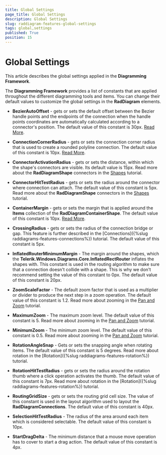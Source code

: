 ```yaml
---
title: Global Settings
page_title: Global Settings
description: Global Settings
slug: raddiagram-features-global-settings
tags: global,settings
published: True
position: 15
---
```


# Global Settings

This article describes the global settings applied in the __Diagramming Framework__.

The __Diagramming Framework__ provides a list of constants that are applied throughout the different diagramming tools and items. You can change their default values to customize the global settings in the __RadDiagram__ elements.	  

* __BezierAutoOffset__ - gets or sets the default offset between the Bezier handle points and the endpoints of the connection when the handle points coordinates are automatically calculated according to a connector's position. The default value of this constant is 30px. [Read More](5a2d6cbf-4f5c-466c-baec-19360d30803d#Types).			

* __ConnectionCornerRadius__ - gets or sets the connection corner radius that is used to create a rounded polyline connection. The default value of this constant is 10px. [Read More](5a2d6cbf-4f5c-466c-baec-19360d30803d#Types).		  

* __ConnectorActivationRadius__ - gets or sets the distance, within which the shape's connectors are visible. Its default value is 15px. Read more about the __RadDiagramShape__ connectors in the [Shapes](d9983f7a-f160-4be4-81f9-209d6c1e5ea2#Connectors)  tutorial.			

* __ConnectorHitTestRadius__ - gets or sets the radius around the connector where connection can attach. The default value of this constant is 5px. Read more about the __RadDiagramShape__ connectors in the [Shapes](d9983f7a-f160-4be4-81f9-209d6c1e5ea2#Connectors)  tutorial.			

* __ContainerMargin__ - gets or sets the margin that is applied around the __Items__ collection of the __RadDiagramContainerShape__. The default value of this constant is 10px. [Read More](e790f300-9819-4aba-87bc-5a05fdf8b5fc#Connectors).		  

* __CrossingRadius__ - gets or sets the radius of the connection bridge or gap. This feature is further described in the [Connections]({%slug raddiagrams-features-connections%}) tutorial. The default value of this constant is 5px.			

* __InflatedRouterMinimumMargin__ - The margin around the shapes, which the __Telerik.Windows.Diagrams.Core.InflatedRectRouter__ inflates the shapes with. This constant is used in the routing algorithm to make sure that a connection doesn't collide with a shape. This is why we don't recommend setting the value of this constant to 0px. The default value of this constant is 20px.			

* __ZoomScaleFactor__ - The default zoom factor that is used as a multiplier or divider to produce the next step in a zoom operation. The default value of this constant is 1.2. Read more about zooming in the [Pan and Zoom](585daa93-6cbd-47a4-8fd3-61469984b67e#Zooming) tutorial.			

* __MaximumZoom__ - The maximum zoom level. The default value of this constant is 5. Read more about zooming in the [Pan and Zoom](585daa93-6cbd-47a4-8fd3-61469984b67e#Zooming) tutorial.			

* __MinimumZoom__ - The minimum zoom level. The default value of this constant is 0.5. Read more about zooming in the [Pan and Zoom](585daa93-6cbd-47a4-8fd3-61469984b67e#Zooming) tutorial.			

* __RotationAngleSnap__ - Gets or sets the snapping angle when rotating items. The default value of this constant is 5 degrees. Read more about rotation in the [Rotation]({%slug raddiagrams-features-rotation%}) tutorial.			

* __RotationHitTestRadius__ - gets or sets the radius around the rotation thumb where a click operation activates the thumb. The default value of this constant is 7px. Read more about rotation in the [Rotation]({%slug raddiagrams-features-rotation%}) tutorial.			

* __RoutingGridSize__ - gets or sets the routing grid cell size. The value of this constant is used in the layout algorithm used to layout the __RadDiagramConnections__. The default value of this constant is 40px.			

* __SelectionHitTestRadius__ - The radius of the area around each item which is considered selectable. The default value of this constant is 10px.			

* __StartDragDelta__ - The minimum distance that a mouse move operation has to cover to start a drag action. The default value of this constant is 4px.			
